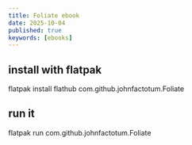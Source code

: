 ```yaml
---
title: Foliate ebook 
date: 2025-10-04
published: true
keywords: [ebooks]
---
```




## install with flatpak
flatpak install flathub com.github.johnfactotum.Foliate


## run it 
flatpak run com.github.johnfactotum.Foliate
 



